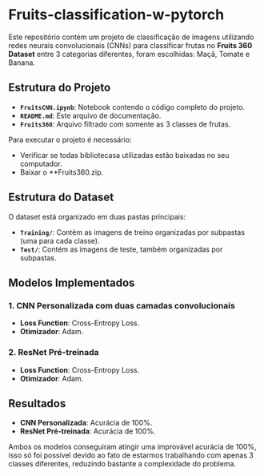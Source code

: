 # Fruits-classification-w-pytorch

Este repositório contém um projeto de classificação de imagens utilizando redes neurais convolucionais (CNNs) para classificar frutas no **Fruits 360 Dataset** entre 3 categorias diferentes, foram escolhidas: Maçã, Tomate e Banana.

## Estrutura do Projeto

- **`FruitsCNN.ipynb`**: Notebook contendo o código completo do projeto.
- **`README.md`**: Este arquivo de documentação.
- **`Fruits360`**: Arquivo filtrado com somente as 3 classes de frutas.

Para executar o projeto é necessário: 

- Verificar se todas bibliotecasa utilizadas estão baixadas no seu computador.  
- Baixar o **Fruits360.zip.

## Estrutura do Dataset
O dataset está organizado em duas pastas principais:
- **`Training/`**: Contém as imagens de treino organizadas por subpastas (uma para cada classe).
- **`Test/`**: Contém as imagens de teste, também organizadas por subpastas.

## Modelos Implementados

### 1. CNN Personalizada com duas camadas convolucionais
- **Loss Function**: Cross-Entropy Loss.
- **Otimizador**: Adam.
### 2. ResNet Pré-treinada
- **Loss Function**: Cross-Entropy Loss.
- **Otimizador**: Adam.


## Resultados
- **CNN Personalizada**: Acurácia de 100%.
- **ResNet Pré-treinada**: Acurácia de 100%.

Ambos os modelos conseguiram atingir uma improvável acurácia de 100%, isso só foi possível devido ao fato de estarmos trabalhando com apenas 3 classes diferentes, reduzindo bastante a complexidade do problema.



